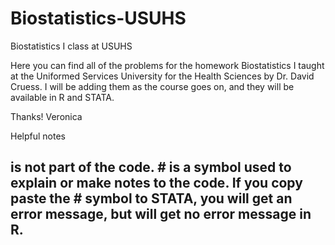 # Biostatistics-USUHS
Biostatistics I class at USUHS

Here you can find all of the problems for the homework Biostatistics I taught at the Uniformed Services University for the Health Sciences by Dr. David Cruess. I will be adding them as the course goes on, and they will be available in R and STATA.

Thanks!
Veronica


Helpful notes

## is not part of the code. # is a symbol used to explain or make notes to the code. If you copy paste the # symbol to STATA, you will get an error message, but will get no error message in R.
